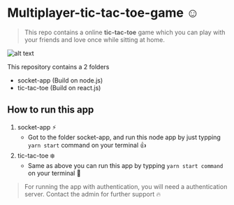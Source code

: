 # Multiplayer-tic-tac-toe-game :relaxed:

> This repo contains a online **tic-tac-toe** game which you can play with your friends and love once while sitting at home.

![alt text](https://res.cloudinary.com/pramodtk/image/upload/v1595883332/pramod/screenshot-localhost_8000-2020.07.28-02_24_57_v3aibo.png)

This repository contains a 2 folders
- socket-app (Build on node.js)
- tic-tac-toe (Build on react.js)

## How to run this app

1. socket-app :zap:
    - Got to the folder socket-app, and run this node app by just typping `yarn start` command on your terminal :+1:
2. tic-tac-toe :snowflake:
    - Same as above you can run this app by typping `yarn start command` on your terminal :raised_hands:

> For running the app with authentication, you will need a authentication server. Contact the admin for further support :fire: